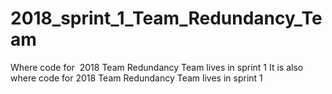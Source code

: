 # 2018_sprint_1_Team_Redundancy_Team
Where code for  2018 Team Redundancy Team lives in sprint 1
It is also where code for 2018 Team Redundancy Team lives in sprint 1